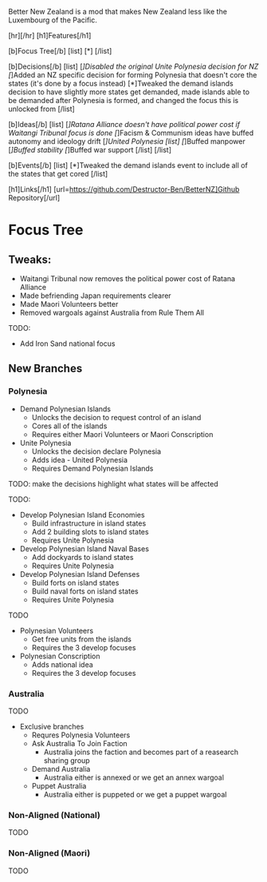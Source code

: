 Better New Zealand is a mod that makes New Zealand less like the Luxembourg of the Pacific.

[hr][/hr]
[h1]Features[/h1]

[b]Focus Tree[/b]
[list]
  [*]
[/list]

[b]Decisions[/b]
[list]
  [*]Disabled the original Unite Polynesia decision for NZ
  [*]Added an NZ specific decision for forming Polynesia that doesn't core the states (it's done by a focus instead)
  [*]Tweaked the demand islands decision to have slightly more states get demanded, made islands able to be demanded after Polynesia is formed, and changed the focus this is unlocked from
[/list]

[b]Ideas[/b]
[list]
  [*]Ratana Alliance doesn't have political power cost if Waitangi Tribunal focus is done
  [*]Facism & Communism ideas have buffed autonomy and ideology drift
  [*]United Polynesia
  [list]
    [*]Buffed manpower
    [*]Buffed stability
    [*]Buffed war support
  [/list]
[/list]

[b]Events[/b]
[list]
  [*]Tweaked the demand islands event to include all of the states that get cored
[/list]

[h1]Links[/h1]
[url=https://github.com/Destructor-Ben/BetterNZ]Github Repository[/url]


# Focus Tree
## Tweaks:
- Waitangi Tribunal now removes the political power cost of Ratana Alliance
- Made befriending Japan requirements clearer
- Made Maori Volunteers better
- Removed wargoals against Australia from Rule Them All

TODO:
- Add Iron Sand national focus

## New Branches
### Polynesia
- Demand Polynesian Islands
  - Unlocks the decision to request control of an island
  - Cores all of the islands
  - Requires either Maori Volunteers or Maori Conscription
- Unite Polynesia
  - Unlocks the decision declare Polynesia
  - Adds idea - United Polynesia
  - Requires Demand Polynesian Islands

TODO: make the decisions highlight what states will be affected

TODO:
- Develop Polynesian Island Economies
  - Build infrastructure in island states
  - Add 2 building slots to island states
  - Requires Unite Polynesia
- Develop Polynesian Island Naval Bases
  - Add dockyards to island states
  - Requires Unite Polynesia
- Develop Polynesian Island Defenses
  - Build forts on island states
  - Build naval forts on island states
  - Requires Unite Polynesia

TODO
- Polynesian Volunteers
  - Get free units from the islands
  - Requires the 3 develop focuses
- Polynesian Conscription
  - Adds national idea
  - Requires the 3 develop focuses

### Australia
TODO
- Exclusive branches
  - Requres Polynesia Volunteers
  - Ask Australia To Join Faction
    - Australia joins the faction and becomes part of a reasearch sharing group
  - Demand Australia
    - Australia either is annexed or we get an annex wargoal
  - Puppet Australia
    - Australia either is puppeted or we get a puppet wargoal

### Non-Aligned (National)
TODO

### Non-Aligned (Maori)
TODO
